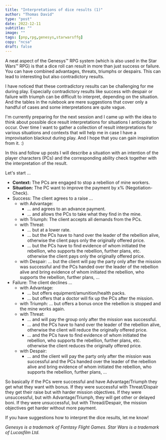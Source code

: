 ```yaml
---
title: "Interpretations of dice results (1)"
author: "Thomas David"
type: "post"
date: 2022-12-11
subtitle: ""
image: ""
tags: [pnp,rpg,genesys,starwarsffg]
copy: "ncsa"
draft: false
---
```


A neat aspect of the Genesys™️ RPG system (which is also used in the Star Wars™️ RPG) is that a dice roll can result in more than just success or failure. You can have combined advantages, threats, triumphs or despairs. This can lead to interesting but also contradictory results.

I have noticed that these contradictory results can be challenging for me during play. Especially contradictory results like success with despair or failure with triumph can be difficult to interpret, depending on the situation. And the tables in the rulebook are mere suggestions that cover only a handful of cases and some interpretations are quite vague.

I'm currently preparing for the next session and I came up with the idea to think about possible dice result interpretations for situations I anticipate to occur. Over time I want to gather a collection of result interpretations for various situations and contexts that will help me in case I have a improvisation blackout during play. And I hope that you can gain inspiration from it. :)

In this and follow up posts I will describe a situation with an intention of the player characters (PCs) and the corresponding ability check together with the interpretation of the result.

Let's start ...

* **Context:** The PCs are engaged to stop a rebellion of mine workers.
* **Situation:** The PC want to improve the payment by x% (Negotiation-Check).
* Success: The client agrees to a raise ...
   * with Advantage:
      * ... and agrees to an advance payment.
      * ... and allows the PCs to take what they find in the mine.
   * with Triumph: The client accepts all demands from the PCs.
   * with Threat:
      * ... but at a lower rate.
      * ... but the PCs have to hand over the leader of the rebellion alive, otherwise the client pays only the originally offered price.
      * ... but the PCs have to find evidence of whom initiated the rebellion, who supports the rebellion, further plans, etc. otherwise the client pays only the originally offered price.
   * with Despair: ... but the client will pay the party only after the mission was successful and the PCs handed over the leader of the rebellion alive and bring evidence of whom initiated the rebellion, who supports the rebellion, further plans, ...
* Failure: The client declines ...
   * with Advantage:
      * ... but offers equipment/amunition/health packs.
      * ... but offers that a doctor will fix up the PCs after the mission.
   * with Triumph: ... but offers a bonus once the rebellion is stopped and the mine works again.
   * with Threat:
      * ... and will pay the group only after the mission was successful.
      * ... and the PCs have to hand over the leader of the rebellion alive, otherwise the client will reduce the originally offered price.
      * ... and the PCs have to find evidence of whom initiated the rebellion, who supports the rebellion, further plans, etc. otherwise the client reduces the originally offered price.
   * with Despair:
      * ... and the client will pay the party only after the mission was successful and the PCs handed over the leader of the rebellion alive and bring evidence of whom initiated the rebellion, who supports the rebellion, further plans, ...

So basically if the PCs were successful and have Advantage/Triumph they get what they want with bonus. If they were successful with Threat/Dispair they get their raise but with harder mission objectives. If they were unsuccessful, but with Advantage/Triumph, they will get other or delayed boni. If they were unsuccessful, but with Thread/Despair, the mission objectives get harder without more payment.

If you have suggestions how to interpret the dice results, let me know!

*Genesys is a trademark of Fantasy Flight Games. Star Wars is a trademark of Lucasfilm Ltd.*
